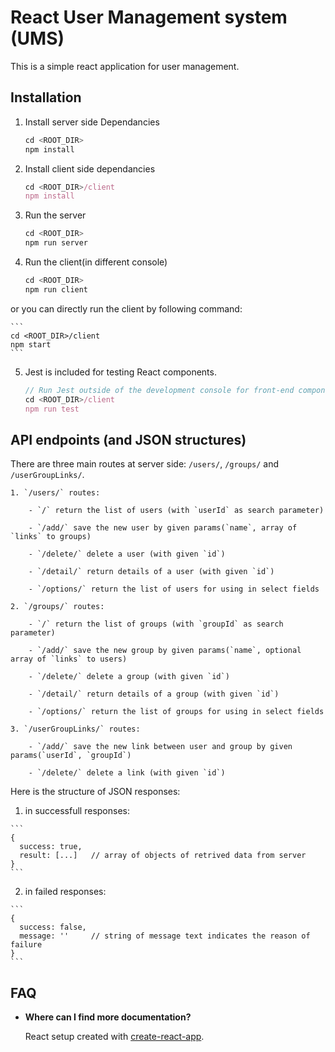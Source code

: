 # React User Management system (UMS)

This is a simple react application for user management.

## Installation

1. Install server side Dependancies
    ```javascript
    cd <ROOT_DIR>
    npm install
    ```

2. Install client side dependancies
    ```javascript
    cd <ROOT_DIR>/client
    npm install
    ```

3. Run the server
    ```javascript
    cd <ROOT_DIR>
    npm run server
    ```

4. Run the client(in different console)
    ```javascript
    cd <ROOT_DIR>
    npm run client
    ```
  or you can directly run the client by following command:
  
    ```
    cd <ROOT_DIR>/client
    npm start
    ```

5. Jest is included for testing React components.
    ```javascript
    // Run Jest outside of the development console for front-end component tests.
    cd <ROOT_DIR>/client
    npm run test
    ```


## API endpoints (and JSON structures)

There are three main routes at server side: `/users/`, `/groups/` and `/userGroupLinks/`.

    1. `/users/` routes:

        - `/` return the list of users (with `userId` as search parameter)

        - `/add/` save the new user by given params(`name`, array of `links` to groups)

        - `/delete/` delete a user (with given `id`)

        - `/detail/` return details of a user (with given `id`)

        - `/options/` return the list of users for using in select fields

    2. `/groups/` routes:

        - `/` return the list of groups (with `groupId` as search parameter)

        - `/add/` save the new group by given params(`name`, optional array of `links` to users)

        - `/delete/` delete a group (with given `id`)

        - `/detail/` return details of a group (with given `id`)

        - `/options/` return the list of groups for using in select fields

    3. `/userGroupLinks/` routes:

        - `/add/` save the new link between user and group by given params(`userId`, `groupId`)

        - `/delete/` delete a link (with given `id`)

Here is the structure of JSON responses:

  1. in successfull responses:
  
    ```
    {
      success: true,
      result: [...]   // array of objects of retrived data from server
    }
    ```
  
  2. in failed responses:
  
    ```
    {
      success: false,
      message: ''     // string of message text indicates the reason of failure
    }
    ```


## FAQ

* __Where can I find more documentation?__

    React setup created with [create-react-app](https://github.com/facebookincubator/create-react-app/blob/master/packages/react-scripts/template/README.md).
